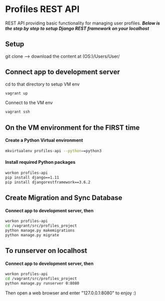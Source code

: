 # Profiles REST API

REST API providing basic functionality for managing user profiles.
***Below is the step by step to setup Django REST framework on your localhost***

## Setup

git clone <HTTPS url> --> download the content at (OS:)/Users/User/

## Connect app to development server

cd to that directory to setup VM env
```bash
vagrant up
```

Connect to the VM env
```bash
vagrant ssh
```

## On the VM environment for the FIRST time
#### Create a Python Virtual environment

```bash
mkvirtualenv profiles-api --python==python3
```

#### Install required Python packages

```bash
workon profiles-api
pip install django==1.11
pip install djangorestframework==3.6.2
```

## Create Migration and Sync Database
#### Connect app to development server, then
```bash
workon profiles-api
cd /vagrant/src/profiles_project
python manage.py makemigrations
python manage.py migrate
```

## To runserver on localhost
#### Connect app to development server, then
```bash
workon profiles-api
cd /vagrant/src/profiles_project
python manage.py runserver 0:8080
```
Then open a web browser and enter "127.0.0.1:8080" to enjoy :)
